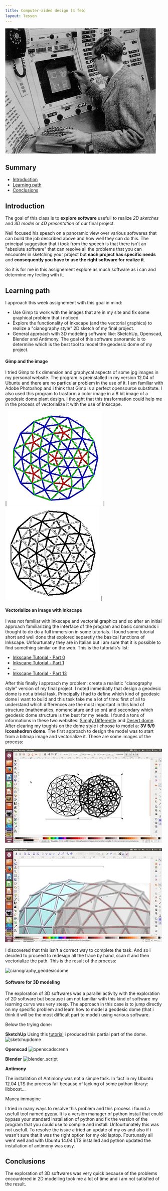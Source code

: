 ```yaml
---
title: Computer-aided design (4 feb)
layout: lesson
---
```


![cad hystory](./cadhystory.jpg)

## Summary

- [Introduction](#introduction)
- [Learning path](#learningpath)
- [Conclusions](#conclusion)

## Introduction
The goal of this class is to **explore software** usefull to realize *2D sketches* and *3D model* or *4D presentation* of our final project. 

Neil focused his speach on a panoramic view over various softwares that can build the job described above and how well they can do this. The principal suggestion that i took from the speech is that there isn't an "absolute software" that can resolve all the problems that you can encounter in sketching your project but **each project has specific needs** and **consequently you have to use the right software for realize it**.

So it is for me in this assignement explore as much software as i can and determine my feeling with it.

## Learning path
I approach this week assignement with this goal in mind:
- Use Gimp to work with the images that are in my site and fix some graphical problem that i noticed.
- Explore the functionality of Inkscape (and the vectorial graphics) to realize a "cianography style" 2D sketch of my final project.
- General approach with 3D modeling software like: SketchUp, Openscad, Blender and Antimony. The goal of this software panoramic is to determine which is the best tool to model the geodesic dome of my project.

#### Gimp and the image
I tried Gimp to fix dimension and graphycal aspects of some jpg images in my personal website. The program is preinstalled in my version 12.04 of Ubuntu and there are no particular problem in the use of it.
I am familiar with Adobe Photoshop and i think that Gimp is a perfect opensource substitute.
I also used this program to trasform a color image in a 8 bit image of a geodesic dome plant design. I thought that this trasformation could help me in the process of vectorialize it with the use of Inkscape.

| ![geodesic dome color](./22-3v-5_9.map.png) | ![geodesic dome color](./22-3v-5_9.map_bn.png) |

#### Vectorialize an image with Inkscape
I was not familiar with Inkscape and vectorial graphics and so after an initial approach familiarizing the interface of the program and basic commands i thought to do do a full immersion in some tutorials. I found some tutorial short and well done that explored separetly the basical functions of Inkscape. Unfourtunatly they are in Italian but i am sure that it is possible to find something similar on the web. This is the tutorials's list:

- [Inkscape Tutorial - Part 0](https://www.youtube.com/watch?v=Mcxkx02FikI)
- [Inkscape Tutorial - Part 1](https://www.youtube.com/watch?v=1HRQgKF2RIM)
- ...
- [Inkscape Tutorial - Part 13](https://www.youtube.com/watch?v=_hUfV_-2TNM)

After this finally i approach my problem: create a realistic "cianography style" version of my final project. I noted immediatly that design a geodesic dome is not a trivial task.
Principally i had to define which kind of geodesic dome i want to build and this task take me a lot of time: first of all to understand which differences are the most important in this kind of structure (mathematics, nomenclature and so on) and secondary which geodesic dome structure is the best for my needs.
I found a tons of informations in these two websites: [Simply Differently](https://simplydifferently.org/Geodesic_Dome_Notes?page=3#3V%204/9%20Icosahedron%20Dome) and [Desert dome](http://www.desertdomes.com/).
After clearing my toughts on the dome style i choose to model a: **3V 5/9 Icosahedron dome**.
The first approach to design the model was to start from a bitmap image and vectorialize it. These are some images of the process:

![VectorializeTry1](./ImageVectorialized.jpg)

![VectorializeTry2](./VectorializeDome2.jpg)

I discovered that this isn't a correct way to complete the task. And so i decided to proceed to redesign all the trace by hand, scan it and then vectorialize the path. This is the result of the process:

![cianography_geodesicdome](./)



#### Software for 3D modeling
The exploration of 3D softwares was a parallel activity with the exploration of 2D software but because i am not familiar with this kind of software my learning curve was very steep. 
The approach in this case is to jump directly on my specific problem and learn how to model a geodesic dome (that i think it will be the most difficult part to model) using various software.

Below the trying done:

**SketchUp**
Using this [tutorial](http://www.instructables.com/id/Construct-Geodesic-Spheres-on-Google-SketchUp/) i produced this partial part of the dome.
![sketchupdome](./)

**Openscad**
![openscadscrenn](./)

**Blender**
![blender_script](./)

**Antimony**

The installation of Antimony was not a simple task. In fact in my Ubuntu 12.04 LTS the process fail because of lacking of some python library: libboost...

Manca immagine

I tried in many ways to resolve this problem and this process i found a usefull tool named [pyenv](). It is a version manager of python install that could bypass your standard installation of python and fix the version of the program that you could use to compile and install.
Unfourtunately this was not usefull. 
To resolve the issue a tried an update of my os and also if i wasn't sure that it was the right option for my old laptop. Fourtunatly all went well and with Ubuntu 14.04 LTS installed and python updated the installation of antimony was easy. 


## Conclusions

The exploration of 3D softwares was very quick because of the problems encountered in 2D modelling took me a lot of time and i am not satisfied of the result.

